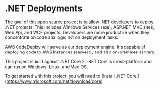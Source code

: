 # .NET Deployments
The goal of this open source project is to allow .NET developers to deploy .NET projects. This includes Windows Services (exe), ASP.NET MVC sites, Web Api, and WCF projects. Developers are more productive when they concentrate on code and logic not on deployment tasks. 

AWS CodeDeploy will serve as our deployment engine. It's capable of deploying code to AWS Instances (servers), and also on-premises servers. 

This project is built against .NET Core 2. .NET Core is cross-platform and can run on Windows, Linux, and Mac OS.

To get started with this project, you will need to [install .NET Core.] (https://www.microsoft.com/net/download/core)   